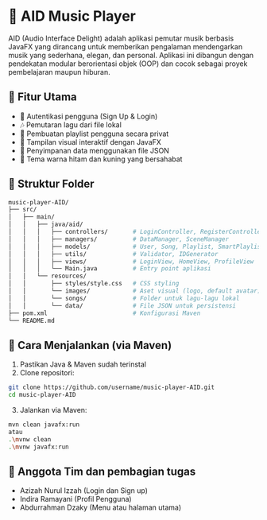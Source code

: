 # 🎵 AID Music Player
AID (Audio Interface Delight) adalah aplikasi pemutar musik berbasis JavaFX yang dirancang untuk memberikan pengalaman mendengarkan musik yang sederhana, elegan, dan personal. Aplikasi ini dibangun dengan pendekatan modular berorientasi objek (OOP) dan cocok sebagai proyek pembelajaran maupun hiburan.

## 📌 Fitur Utama
* 👤 Autentikasi pengguna (Sign Up & Login)
* 🎶 Pemutaran lagu dari file lokal
* 📂 Pembuatan playlist pengguna secara privat
* 🎨 Tampilan visual interaktif dengan JavaFX
* 💾 Penyimpanan data menggunakan file JSON
* 🌙 Tema warna hitam dan kuning yang bersahabat

## 📁 Struktur Folder
```bash
music-player-AID/
├── src/
│   ├── main/
│   │   ├── java/aid/
│   │   │   ├── controllers/       # LoginController, RegisterController, dsb
│   │   │   ├── managers/          # DataManager, SceneManager
│   │   │   ├── models/            # User, Song, Playlist, SmartPlaylist, dst.
│   │   │   ├── utils/             # Validator, IDGenerator
│   │   │   ├── views/             # LoginView, HomeView, ProfileView
│   │   │   └── Main.java          # Entry point aplikasi
│   │   └── resources/
│   │       ├── styles/style.css   # CSS styling
│   │       └── images/            # Aset visual (logo, default avatar)
│   │       └── songs/             # Folder untuk lagu-lagu lokal
│   │       └── data/              # File JSON untuk persistensi
├── pom.xml                        # Konfigurasi Maven
└── README.md
```

## 🔧 Cara Menjalankan (via Maven)
1. Pastikan Java & Maven sudah terinstal
2. Clone repositori:
```bash
git clone https://github.com/username/music-player-AID.git
cd music-player-AID
```

3. Jalankan via Maven:
```bash
mvn clean javafx:run
atau
.\mvnw clean
.\mvnw javafx:run
```

## 👥 Anggota Tim dan pembagian tugas
* Azizah Nurul Izzah (Login dan Sign up)
* Indira Ramayani (Profil Pengguna)
* Abdurrahman Dzaky (Menu atau halaman utama)
